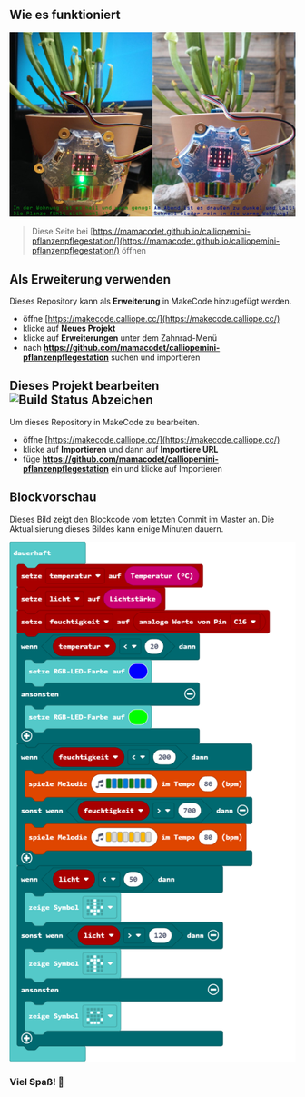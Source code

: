 ## Wie es funktioniert

![Pflanzenpflegestation](https://github.com/MamaCodet/calliopemini-pflanzenpflegestation/blob/master/Pflanzenpflegestation.jpg)


> Diese Seite bei [https://mamacodet.github.io/calliopemini-pflanzenpflegestation/](https://mamacodet.github.io/calliopemini-pflanzenpflegestation/) öffnen

## Als Erweiterung verwenden

Dieses Repository kann als **Erweiterung** in MakeCode hinzugefügt werden.

* öffne [https://makecode.calliope.cc/](https://makecode.calliope.cc/)
* klicke auf **Neues Projekt**
* klicke auf **Erweiterungen** unter dem Zahnrad-Menü
* nach **https://github.com/mamacodet/calliopemini-pflanzenpflegestation** suchen und importieren

## Dieses Projekt bearbeiten ![Build Status Abzeichen](https://github.com/mamacodet/calliopemini-pflanzenpflegestation/workflows/MakeCode/badge.svg)

Um dieses Repository in MakeCode zu bearbeiten.

* öffne [https://makecode.calliope.cc/](https://makecode.calliope.cc/)
* klicke auf **Importieren** und dann auf **Importiere URL**
* füge **https://github.com/mamacodet/calliopemini-pflanzenpflegestation** ein und klicke auf Importieren

## Blockvorschau

Dieses Bild zeigt den Blockcode vom letzten Commit im Master an.
Die Aktualisierung dieses Bildes kann einige Minuten dauern.

![Eine gerenderte Ansicht der Blöcke](https://github.com/mamacodet/calliopemini-pflanzenpflegestation/raw/master/.github/makecode/blocks.png)

### Viel Spaß! 🙂

